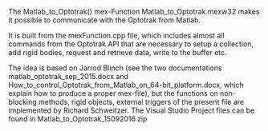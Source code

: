 The Matlab_to_Optotrak() mex-Function Matlab_to_Optotrak.mexw32 makes it possible to communicate with the Optotrak from Matlab.

It is built from the mexFunction.cpp file, which includes almost all commands from the Optotrak API that are necessary to setup a collection, add rigid bodies, request and retrieve data, write to the buffer etc.

The idea is based on Jarrod Blinch (see the two documentations matlab_optotrak_sep_2015.docx and How_to_control_Optotrak_from_Matlab_on_64-bit_platform.docx, which explain how to produce a proper mex-file), but the functions on non-blocking methods, rigid objects, external triggers of the present file are implemented by Richard Schweitzer. The Visual Studio Project files can be found in Matlab_to_Optotrak_15092016.zip 

